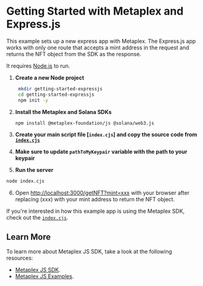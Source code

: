 # Getting Started with Metaplex and Express.js

This example sets up a new express app with Metaplex.
The Express.js app works with only one route that accepts a mint address in the request and returns the NFT object from the SDK as the response.

It requires [Node.js](https://nodejs.org/) to run.
1. **Create a new Node project**

   ```sh
    mkdir getting-started-expressjs
    cd getting-started-expressjs
    npm init -y
   ```
2. **Install the Metaplex and Solana SDKs**
   ```sh
   npm install @metaplex-foundation/js @solana/web3.js
   ```

3. **Create your main script file [`index.cjs`] and copy the source code from [`index.cjs`](./index.cjs)**

4. **Make sure to update `pathToMyKeypair` variable with the path to your keypair**

5. **Run the server**
```sh
node index.cjs
```

6. Open [http://localhost:3000/getNFT?mint=xxx](http://localhost:3000/getNFT?mint=xxx) with your browser after replacing (xxx) with your mint address to return the NFT object.

If you're interested in how this example app is using the Metaplex SDK, check out the [`index.cjs`](./index.cjs).


## Learn More

To learn more about Metaplex JS SDK, take a look at the following resources:
- [Metaplex JS SDK](https://github.com/metaplex-foundation/js).
- [Metaplex JS Examples](https://github.com/metaplex-foundation/js-examples).

